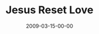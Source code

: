 ---
layout: message
category: message
series: "Reset"
title: "Jesus Reset Love"
date: 2009-03-15-00-00
message_id: 552
sc-permalink-url: "http://soundcloud.com/crdschurch/jesus-reset-love"
audio: "http://s3.amazonaws.com/crossroads-media/messages/audio/Reset4.mp3"
audio-duration: "35:48"
description: "Jesus reset our understanding of love by dying on the cross."
video: "http://s3.amazonaws.com/crossroads-media/messages/video/Reset4.mp4"
video-duration: "39:57"
yt-video-id: "7SToN975S0Q"
video-image: "http://s3.amazonaws.com/crossroads-media/images/Reset4-still.jpg"
program: "http://s3.amazonaws.com/crossroads-media/documents/0314_15Program.pdf"
tag: 
 - love
 - jesus
 - reset
 - tome
 - cross
explicit: false
---